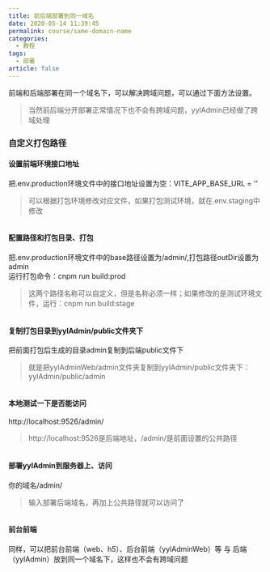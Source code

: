 ```yaml
---
title: 前后端部署到同一域名
date: 2020-05-14 11:39:45
permalink: course/same-domain-name
categories: 
  - 教程
tags: 
  - 部署
article: false
---
```


前端和后端部署在同一个域名下，可以解决跨域问题，可以通过下面方法设置。
>当然前后端分开部署正常情况下也不会有跨域问题，yylAdmin已经做了跨域处理

### 自定义打包路径

#### 设置前端环境接口地址
把.env.production环境文件中的接口地址设置为空：VITE_APP_BASE_URL = ''  
>可以根据打包环境修改对应文件，如果打包测试环境，就在.env.staging中修改  
<img :src="$withBase('/img/course/same-domain-name/1-env-prod.png')" alt="">

#### 配置路径和打包目录、打包
把.env.production环境文件中的base路径设置为/admin/,打包路径outDir设置为admin  
运行打包命令：cnpm run build:prod
>这两个路径名称可以自定义，但是名称必须一样；如果修改的是测试环境文件，运行：cnpm run build:stage
<img :src="$withBase('/img/course/same-domain-name/2-vue-config-js.png')" alt="">

#### 复制打包目录到yylAdmin/public文件夹下
把前面打包后生成的目录admin复制到后端public文件下
>就是把yylAdminWeb/admin文件夹复制到yylAdmin/public文件夹下：yylAdmin/public/admin
<img :src="$withBase('/img/course/same-domain-name/3-copy-yyladmin-public.png')" alt="">

#### 本地测试一下是否能访问
http://localhost:9526/admin/
>http://localhost:9526是后端地址，/admin/是前面设置的公共路径
<img :src="$withBase('/img/course/same-domain-name/4-localhost-open.png')" alt="">

#### 部署yylAdmin到服务器上、访问
你的域名/admin/
>输入部署后端域名，再加上公共路径就可以访问了
<img :src="$withBase('/img/course/same-domain-name/5-pro-open.png')" alt="">

#### 前台前端
同样，可以把前台前端（web、h5）、后台前端（yylAdminWeb）等 与 后端（yylAdmin）放到同一个域名下，这样也不会有跨域问题
